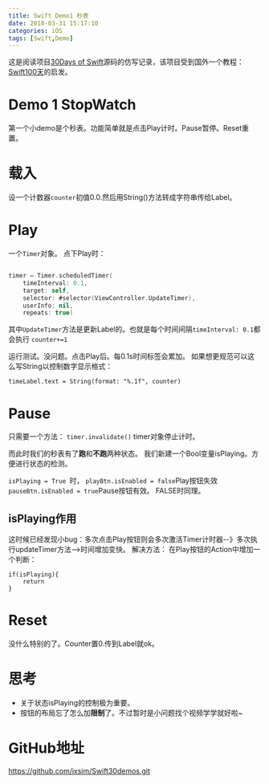 ```yaml
---
title: Swift Demo1 秒表
date: 2018-03-31 15:17:10
categories: iOS
tags: [Swift,Demo]
---
```


这是阅读项目[30Days of Swift](https://github.com/allenwong/30DaysofSwift.git)源码的仿写记录，该项目受到国外一个教程：[Swift100天](http://samvlu.com/index.html)的启发。

<!---more--->
# Demo 1 StopWatch
第一个小demo是个秒表。功能简单就是点击Play计时。Pause暂停。Reset重置。
# 载入
设一个计数器`counter`初值0.0.然后用String()方法转成字符串传给Label。
# Play

一个`Timer`对象。
点下Play时：

```swift

timer = Timer.scheduledTimer(
    timeInterval: 0.1, 
    target: self,
    selector: #selector(ViewController.UpdateTimer),
    userInfo: nil,
    repeats: true)

```
其中`UpdateTimer`方法是更新Label的。也就是每个时间间隔`timeInterval: 0.1`都会执行 `counter+=1`

运行测试。没问题。点击Play后。每0.1s时间标签会累加。
如果想更规范可以这么写String以控制数字显示格式：

```
timeLabel.text = String(format: "%.1f", counter)
```
# Pause
只需要一个方法：
`timer.invalidate()`
timer对象停止计时。

而此时我们的秒表有了**跑**和**不跑**两种状态。
我们新建一个Bool变量isPlaying。方便进行状态的检测。

`isPlaying = True `时，
`playBtn.isEnabled = false`Play按钮失效
`pauseBtn.isEnabled = true`Pause按钮有效。
FALSE时同理。

## isPlaying作用
这时候已经发现小bug：多次点击Play按钮则会多次激活Timer计时器--》多次执行updateTimer方法-->时间增加变快。
解决方法：
在Play按钮的Action中增加一个判断：

```
if(isPlaying){
    return
}
```

# Reset
没什么特别的了。Counter置0.传到Label就ok。

# 思考
- 关于状态isPlaying的控制极为重要。
- 按钮的布局忘了怎么加**限制**了。不过暂时是小问题找个视频学学就好啦~

# GitHub地址
https://github.com/ixsim/Swift30demos.git


